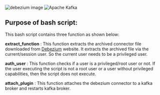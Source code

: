 
![debezium image](https://www.paradigmadigital.com/wp-content/uploads/2017/06/debezium-1.png)
![Apache Kafka](https://icon-icons.com/icon/apache-kafka/138937)


## Purpose of bash script:  

This bash script contains three function as shown below:   

**extract_function** : This function extracts the archived connector file downloaded from [Debezium](https://debezium.io/documentation/reference/1.6/install.html) website. It extracts the archived file via the current/session user. So the current user needs to be a privileged user.  


**auth_user** : This function checks if a user is a privileged/root user or not. If the user executing the script is not a root user or a user without privileged capabilities, then the script does not execute. 

**attach_plugin** : This function attaches the debezium connector to a kafka broker and restarts kafka broker.
